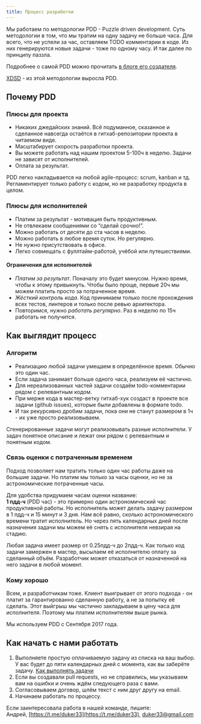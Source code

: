```yaml
---
title: Процесс разработки
---
```


Мы работаем по методологии PDD - Puzzle driven development.
Суть методологии в том, что мы тратим на одну задачу не больше часа.
Для всего, что не успели за час, оставляем TODO комментарии в коде.
Из них генерируются новые задачи - тоже по одному часу.
И так далее по принципу паззла.

Подробнее о самой PDD можно прочитать
[в блоге его создателя](http://www.yegor256.com/2010/03/04/pdd.html).

[XDSD](http://www.xdsd.org/) - из этой методологии выросла PDD.

## Почему PDD
### Плюсы для проекта
- Никаких джедайских знаний. Всё подуманное, сказанное и сделанное навсегда остаётся в гитхаб-репозитории проекта в читаемом виде.
- Масштабирует скорость разработки проекта.
- Вы можете работать над нашим проектом 5-100ч в неделю. Задачи не зависят от исполнителей.
- Оплата за результат.

PDD легко накладывается на любой agile-процесс: scrum, kanban и тд.
Регламентирует только работу с кодом, но не разработку продукта в целом.

### Плюсы для исполнителей
- Платим за результат - мотивация быть продуктивным.
- Не отвлекаем сообщениями со “сделай срочно!”.
- Можно работать от десяти до ста часов в неделю.
- Можно работать в любое время суток. Но регулярно.
- Не нужно присутствовать в офисе.
- Легко совмещать с фуллтайм-работой, учёбой или путешествиями.

#### Ограничения для исполнителей
- *Платим за результат*. Поначалу это будет минусом. Нужно время, чтобы к этому привыкнуть. Чтобы было проще, первые 20ч мы можем платить просто за потраченное время.
- *Жёсткий контроль кода*. Код принимаем только после прохождения всех тестов, линтеров и только после ревью архитектора.
- Повторимся, нужно *работать регулярно*. Раз в неделю по 15ч работать не получится.



## Как выглядит процесс

### Алгоритм
- Реализацию любой задачи умещаем в определённое время. Обычно это один час.
- Если задача занимает больше одного часа, реализуем её частично.
- Для нереализованных частей задачи создаём todo-комментарии рядом с релевантным кодом.
- При мерже кода в мастер-ветку гитхаб-хук создаст в проекте все задачи (github issues), которые были добавлены в формате todo.
- И так рекурсивно дробим задачи, пока они не станут размером в 1ч - их уже просто реализовываем.

Сгенерированные задачи могут реализовывать разные исполнители.
У задач понятное описание и лежат они рядом с релевантным и понятным кодом.


### Связь оценки с потраченным временем
Подход позволяет нам тратить только один час работы даже на большие задачи.
Но платим мы только за часы оценки, но не за астрономические потраченные часы. 

Для удобства придумаем часам оценки название:<br>
**1 пдд-ч** (PDD час) - это примерно один астрономический час продуктивной работы.
Но исполнитель может делать задачу размером в 1 пдд-ч и 15 минут и 3 дня. Нам всё равно, сколько астрономического времени тратит исполнитель.
Но через пять календарных дней после назначения задачи мы можем её снять с исполнителя невзирая на стадию.

Любая задача имеет размер от 0.25пдд-ч до 2пдд-ч.
Как только код задачи замержен в мастер, высылаем её исполнителю оплату за сделанный объём.
Разработчик может отказаться от назначенной на него задачи в любой момент.


### Кому хорошо
Всем, и разработчикам тоже.
Клиент выигрывает от этого подхода - он платит за гарантированно сделанную работу, а не за попытку её сделать.
Этот выйгрыш мы частично закладываем в цену часа для исполнителя.
Поэтому мы платим исполнителям выше рынка.

Мы используем PDD с Сентября 2017 года.

## Как начать с нами работать
1. Выполняете простую оплачиваемую задачу из списка на ваш выбор.
У вас будет до пяти календарных дней с момента, как вы заберёте задачу.
[Как выполнять задачи](/dev/test_process.md)
1. Если вы создавали pull requests, но не справились,
мы указываем вам на ошибки и очень ждём следующего раза с вами.
1. Согласовываем договор, шлём текст с ним друг другу на email.
1. Начинаем работать по процессу.

Если заинтересовала работа в нашей команде, пишите: <br>
Андрей, [https://t.me/duker33](https://t.me/duker33),
[duker33@gmail.com](mailto:duker33@gmail.com)
